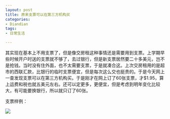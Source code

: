 ```yaml
---
layout: post
title: 原来支票可以在第三方机构买
categories:
- Diandian
tags:
- 日常生活

---
```

<p>其实现在基本上不用支票了，但是像交房租这种事情还是需要用到支票。上学期早些时候开户时送的支票就不够了，去过银行，但是新支票居然要二十多美元，岂不是抢钱。当时没有住外面，也不太需要支票，于是就凑合这。上次交房租用的是超市的西联汇款，比银行的临时支票便宜，但是每次这么交也挺贵的。于是今天网上一查发现支票可以在第三方机构买。于是刚才在网上订了60张支票，才$1.95，算上运费和税也就五美元左右。还可以定更多，更便宜，但是考虑到明年变化比较大，有可能要换银行，所以就只订了60张。</p>
<!--more-->
<p>支票样例：</p>
<p class="edui-filter-align-center"><img src="http://m1.img.srcdd.com/farm5/d/2012/1231/06/232868977F47746DDCD871BD81C6BEC4_B500_900_459_221.PNG" /><br /></p>